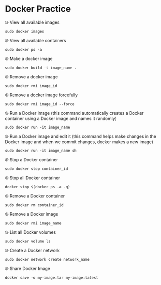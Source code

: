 # Docker Practice

⦾ View all available images
```
sudo docker images
```

⦾ View all available containers
```
sudo docker ps -a
```

⦾ Make a docker image 
```
sudo docker build -t image_name .
```

⦾ Remove a docker image 
```
sudo docker rmi image_id
```

⦾ Remove a docker image forcefully 
```
sudo docker rmi image_id --force
```




⦾ Run a Docker image (this command automatically creates a Docker container using a Docker image and names it randomly)
```
sudo docker run -it image_name
```


⦾ Run a Docker image and edit it (this command helps make changes in the Docker image and when we commit changes, docker makes a new image)
```
sudo docker run -it image_name sh
```

⦾ Stop a Docker container
```
sudo docker stop container_id
```

⦾ Stop all Docker container
```
docker stop $(docker ps -a -q)
```

⦾ Remove a Docker container
```
sudo docker rm container_id
```

⦾ Remove a Docker image
```
sudo docker rmi image_name
```

⦾ List all Docker volumes
```
sudo docker volume ls
```

⦾ Create a Docker network
```
sudo docker network create network_name
```

⦾ Share Docker Image
```
docker save -o my-image.tar my-image:latest
```

